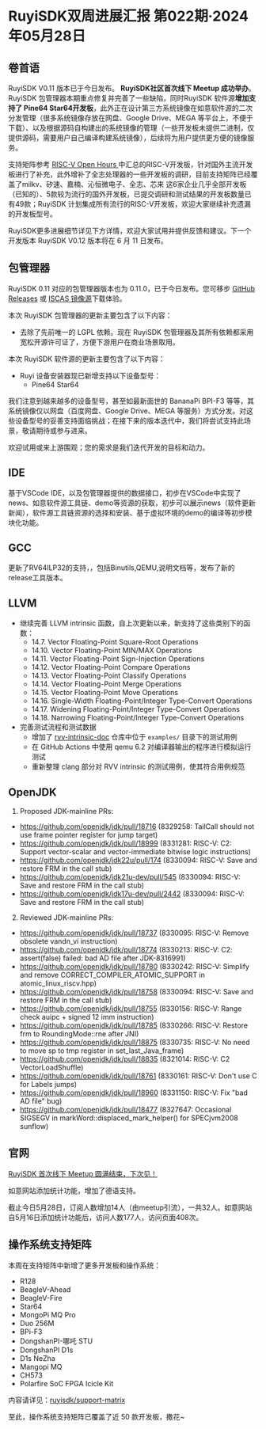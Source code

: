 # RuyiSDK双周进展汇报  第022期·2024年05月28日

## 卷首语

RuyiSDK V0.11 版本已于今日发布。 **RuyiSDK社区首次线下 Meetup 成功举办**。RuyiSDK 包管理器本期重点修复并完善了一些缺陷，同时RuyiSDK 软件源**增加支持了 Pine64 Star64开发板**，此外正在设计第三方系统镜像在如意软件源的二次分发管理（很多系统镜像存放在网盘、Google Drive、MEGA 等平台上，不便于下载）、以及根据源码自构建出的系统镜像的管理（一些开发板未提供二进制，仅提供源码，需要用户自己编译构建系统镜像），后续将为用户提供更方便的镜像服务。

支持矩阵参考 [RISC-V Open Hours ](https://docs.google.com/presentation/d/1wyRJXCn4V3ytT6cIr0VyP6RP_pIPu1yLh5S-mjgLBmY/edit#slide=id.g24406ee815a_0_8)中汇总的RISC-V开发板，针对国外主流开发板进行了补充，此外增补了全志处理器的一些开发板的调研，目前支持矩阵已经覆盖了milkv、矽速、嘉楠、沁恒微电子、全志、芯来 这6家企业几乎全部开发板（已知的）、5款较为流行的国外开发板，已提交调研和测试结果的开发板数量已有49款；RuyiSDK 计划集成所有流行的RISC-V开发板，欢迎大家继续补充遗漏的开发板型号。

RuyiSDK更多进展细节详见下方详情，欢迎大家试用并提供反馈和建议。下一个开发版本 RuyiSDK V0.12 版本将在 6 月 11 日发布。

## 包管理器

RuyiSDK 0.11 对应的包管理器版本也为 0.11.0，已于今日发布。您可移步
[GitHub Releases] 或 [ISCAS 镜像源][iscas]下载体验。

[GitHub Releases]: https://github.com/ruyisdk/ruyi/releases/tag/0.11.0
[iscas]: https://mirror.iscas.ac.cn/ruyisdk/ruyi/releases/0.11.0/

本次 RuyiSDK 包管理器的更新主要包含了以下内容：

* 去除了先前唯一的 LGPL 依赖。现在 RuyiSDK 包管理器及其所有依赖都采用宽松开源许可证了，方便下游用户在商业场景取用。

本次 RuyiSDK 软件源的更新主要包含了以下内容：

* Ruyi 设备安装器现已新增支持以下设备型号：
    * Pine64 Star64

我们注意到越来越多的设备型号，甚至如最新面世的 BananaPi BPI-F3 等等，其系统镜像仅以网盘（百度网盘、Google Drive、MEGA 等服务）方式分发。对这些设备型号的妥善支持面临挑战；在接下来的版本迭代中，我们将尝试支持此场景，敬请期待或参与进来。

欢迎试用或来上游围观；您的需求是我们迭代开发的目标和动力。

## IDE

基于VSCode IDE，以及包管理器提供的数据接口，初步在VSCode中实现了news、如意软件源工具链、demo等资源的获取，初步可以展示news（软件更新新闻），软件源工具链资源的选择和安装、基于虚拟环境的demo的编译等初步模块化功能。

## GCC
更新了RV64ILP32的支持，，包括Binutils,QEMU,说明文档等，发布了新的release工具版本。

## LLVM

- 继续完善 LLVM intrinsic 函数，自上次更新以来，新支持了这些类别下的函数：
  - 14.7. Vector Floating-Point Square-Root Operations
  - 14.10. Vector Floating-Point MIN/MAX Operations
  - 14.11. Vector Floating-Point Sign-Injection Operations
  - 14.12. Vector Floating-Point Compare Operations
  - 14.13. Vector Floating-Point Classify Operations
  - 14.14. Vector Floating-Point Merge Operations
  - 14.15. Vector Floating-Point Move Operations
  - 14.16. Single-Width Floating-Point/Integer Type-Convert Operations
  - 14.17. Widening Floating-Point/Integer Type-Convert Operations
  - 14.18. Narrowing Floating-Point/Integer Type-Convert Operations
- 完善测试流程和测试数据
  - 增加了 [rvv-intrinsic-doc](https://github.com/riscv-non-isa/rvv-intrinsic-doc) 仓库中位于 `examples/` 目录下的测试用例
  - 在 GitHub Actions 中使用 qemu 6.2 对编译器输出的程序进行模拟运行测试
  - 重新整理 clang 部分对 RVV intrinsic 的测试用例，使其符合用例规范

## OpenJDK
1. Proposed JDK-mainline PRs:
- https://github.com/openjdk/jdk/pull/18716 (8329258: TailCall should not use frame pointer register for jump target)
- https://github.com/openjdk/jdk/pull/18999 (8331281: RISC-V: C2: Support vector-scalar and vector-immediate bitwise logic instructions)
- https://github.com/openjdk/jdk22u/pull/174 (8330094: RISC-V: Save and restore FRM in the call stub)
- https://github.com/openjdk/jdk21u-dev/pull/545 (8330094: RISC-V: Save and restore FRM in the call stub)
- https://github.com/openjdk/jdk17u-dev/pull/2442 (8330094: RISC-V: Save and restore FRM in the call stub)

2. Reviewed JDK-mainline PRs:
- https://github.com/openjdk/jdk/pull/18737 (8330095: RISC-V: Remove obsolete vandn_vi instruction)
- https://github.com/openjdk/jdk/pull/18774 (8330213: RISC-V: C2: assert(false) failed: bad AD file after JDK-8316991)
- https://github.com/openjdk/jdk/pull/18780 (8330242: RISC-V: Simplify and remove CORRECT_COMPILER_ATOMIC_SUPPORT in atomic_linux_riscv.hpp)
- https://github.com/openjdk/jdk/pull/18758 (8330094: RISC-V: Save and restore FRM in the call stub)
- https://github.com/openjdk/jdk/pull/18755 (8330156: RISC-V: Range check auipc + signed 12 imm instruction)
- https://github.com/openjdk/jdk/pull/18785 (8330266: RISC-V: Restore frm to RoundingMode::rne after JNI)
- https://github.com/openjdk/jdk/pull/18875 (8330735: RISC-V: No need to move sp to tmp register in set_last_Java_frame)
- https://github.com/openjdk/jdk/pull/18835 (8321014: RISC-V: C2 VectorLoadShuffle)
- https://github.com/openjdk/jdk/pull/18761 (8330161: RISC-V: Don't use C for Labels jumps)
- https://github.com/openjdk/jdk/pull/18960 (8331150: RISC-V: Fix "bad AD file" bug)
- https://github.com/openjdk/jdk/pull/18477 (8327647: Occasional SIGSEGV in markWord::displaced_mark_helper() for SPECjvm2008 sunflow)



## 官网

[RuyiSDK 首次线下 Meetup 圆满结束，下次见！](https://mp.weixin.qq.com/s/wHCKdaZLcEyn7CspkIoEmQ)

如意网站添加统计功能，增加了德语支持。

截止今日5月28日，订阅人数增加14人（由meetup引流），一共32人。如意网站自5月16日添加统计功能后，访问人数177人，访问页面408次。

## 操作系统支持矩阵

本周在支持矩阵中新增了更多开发板和操作系统：

- R128
- BeagleV-Ahead
- BeagleV-Fire
- Star64
- MongoPi MQ Pro
- Duo 256M
- BPi-F3
- DongshanPI-哪吒 STU
- DongshanPI D1s
- D1s NeZha
- Mangopi MQ
- CH573
- Polarfire SoC FPGA Icicle Kit

内容请详见：[ruyisdk/support-matrix](https://github.com/ruyisdk/support-matrix)

至此，操作系统支持矩阵已覆盖了近 50 款开发板，撒花~
